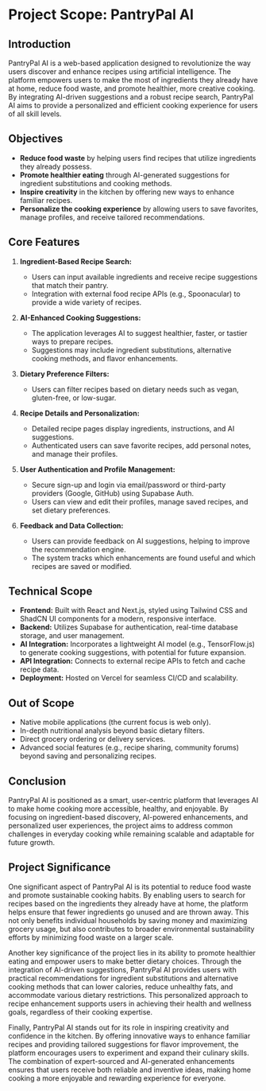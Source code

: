 # Project Scope: PantryPal AI

## Introduction
PantryPal AI is a web-based application designed to revolutionize the way users discover and enhance recipes using artificial intelligence. The platform empowers users to make the most of ingredients they already have at home, reduce food waste, and promote healthier, more creative cooking. By integrating AI-driven suggestions and a robust recipe search, PantryPal AI aims to provide a personalized and efficient cooking experience for users of all skill levels.

## Objectives
- **Reduce food waste** by helping users find recipes that utilize ingredients they already possess.
- **Promote healthier eating** through AI-generated suggestions for ingredient substitutions and cooking methods.
- **Inspire creativity** in the kitchen by offering new ways to enhance familiar recipes.
- **Personalize the cooking experience** by allowing users to save favorites, manage profiles, and receive tailored recommendations.

## Core Features
1. **Ingredient-Based Recipe Search:**
   - Users can input available ingredients and receive recipe suggestions that match their pantry.
   - Integration with external food recipe APIs (e.g., Spoonacular) to provide a wide variety of recipes.

2. **AI-Enhanced Cooking Suggestions:**
   - The application leverages AI to suggest healthier, faster, or tastier ways to prepare recipes.
   - Suggestions may include ingredient substitutions, alternative cooking methods, and flavor enhancements.

3. **Dietary Preference Filters:**
   - Users can filter recipes based on dietary needs such as vegan, gluten-free, or low-sugar.

4. **Recipe Details and Personalization:**
   - Detailed recipe pages display ingredients, instructions, and AI suggestions.
   - Authenticated users can save favorite recipes, add personal notes, and manage their profiles.

5. **User Authentication and Profile Management:**
   - Secure sign-up and login via email/password or third-party providers (Google, GitHub) using Supabase Auth.
   - Users can view and edit their profiles, manage saved recipes, and set dietary preferences.

6. **Feedback and Data Collection:**
   - Users can provide feedback on AI suggestions, helping to improve the recommendation engine.
   - The system tracks which enhancements are found useful and which recipes are saved or modified.

## Technical Scope
- **Frontend:** Built with React and Next.js, styled using Tailwind CSS and ShadCN UI components for a modern, responsive interface.
- **Backend:** Utilizes Supabase for authentication, real-time database storage, and user management.
- **AI Integration:** Incorporates a lightweight AI model (e.g., TensorFlow.js) to generate cooking suggestions, with potential for future expansion.
- **API Integration:** Connects to external recipe APIs to fetch and cache recipe data.
- **Deployment:** Hosted on Vercel for seamless CI/CD and scalability.

## Out of Scope
- Native mobile applications (the current focus is web only).
- In-depth nutritional analysis beyond basic dietary filters.
- Direct grocery ordering or delivery services.
- Advanced social features (e.g., recipe sharing, community forums) beyond saving and personalizing recipes.

## Conclusion
PantryPal AI is positioned as a smart, user-centric platform that leverages AI to make home cooking more accessible, healthy, and enjoyable. By focusing on ingredient-based discovery, AI-powered enhancements, and personalized user experiences, the project aims to address common challenges in everyday cooking while remaining scalable and adaptable for future growth.

## Project Significance

One significant aspect of PantryPal AI is its potential to reduce food waste and promote sustainable cooking habits. By enabling users to search for recipes based on the ingredients they already have at home, the platform helps ensure that fewer ingredients go unused and are thrown away. This not only benefits individual households by saving money and maximizing grocery usage, but also contributes to broader environmental sustainability efforts by minimizing food waste on a larger scale.

Another key significance of the project lies in its ability to promote healthier eating and empower users to make better dietary choices. Through the integration of AI-driven suggestions, PantryPal AI provides users with practical recommendations for ingredient substitutions and alternative cooking methods that can lower calories, reduce unhealthy fats, and accommodate various dietary restrictions. This personalized approach to recipe enhancement supports users in achieving their health and wellness goals, regardless of their cooking expertise.

Finally, PantryPal AI stands out for its role in inspiring creativity and confidence in the kitchen. By offering innovative ways to enhance familiar recipes and providing tailored suggestions for flavor improvement, the platform encourages users to experiment and expand their culinary skills. The combination of expert-sourced and AI-generated enhancements ensures that users receive both reliable and inventive ideas, making home cooking a more enjoyable and rewarding experience for everyone.
